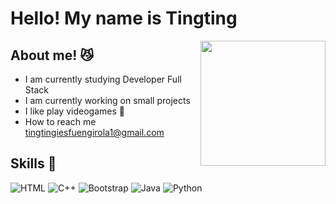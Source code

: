 # Hello! My name is Tingting
<img align='right' src='https://user-images.githubusercontent.com/5713670/87202985-820dcb80-c2b6-11ea-9f56-7ec461c497c3.gif' width='200'>

## About me! 😼
- I am currently studying Developer Full Stack
- I am currently working on small projects
- I like play videogames 👾
- How to reach me tingtingiesfuengirola1@gmail.com

## Skills 🚀

![HTML](https://img.shields.io/badge/-HTML-05122A?style=flat&logo=HTML5)
![C++](https://img.shields.io/badge/-C++-05122A?style=flat&logo=C%2B%2B&logoColor=00599C)
![Bootstrap](https://img.shields.io/badge/-Bootstrap-05122A?style=flat&logo=bootstrap&logoColor=563D7C)
![Java](https://img.shields.io/badge/Java-%23150458.svg?style=flat&logo=java&logoColor=orange)
![Python](https://img.shields.io/badge/-Python-05122A?style=flat&logo=python)
